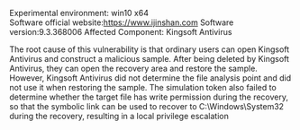 Experimental environment: win10 x64    
Software official website:https://www.ijinshan.com
Software version:9.3.368006
Affected Component: Kingsoft Antivirus   
  
The root cause of this vulnerability is that ordinary users can open Kingsoft Antivirus and construct a malicious sample. After being deleted by Kingsoft Antivirus, they can open the recovery area and restore the sample. However, Kingsoft Antivirus did not determine the file analysis point and did not use it when restoring the sample. The simulation token also failed to determine whether the target file has write permission during the recovery, so that the symbolic link can be used to recover to C:\Windows\System32 during the recovery, resulting in a local privilege escalation
